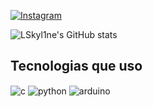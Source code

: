 

[![Instagram](https://img.shields.io/badge/Instagram-E4405F?style=for-the-badge&logo=instagram&logoColor=white)](https://www.instagram.com/lucas1m_/)

![LSkyl1ne's GitHub stats](https://github-readme-stats.vercel.app/api?username=LSkyl1ne&show_icons=true&theme=transparent)

## Tecnologias que uso
<div style ="display: inline_block">
    <img align="center" alt="c" src="https://img.shields.io/badge/C-00599C?style=for-the-badge&logo=c&logoColor=white"/>
    <img align="center" alt="python" src=" https://img.shields.io/badge/Python-14354C?style=for-the-badge&logo=python&logoColor=white"/>
    <img align="center" alt="arduino" src="https://img.shields.io/badge/Arduino-00979D?style=for-the-badge&logo=Arduino&logoColor=white"/>
</div>
